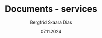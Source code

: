 ---
uid: api-documents-redirect
title: Documents - services
author: Bergfrid Skaara Dias
date: 07.11.2024
redirect_url: https://docs.superoffice.com/en/api/netserver/web-services/howto/document/index.html
---